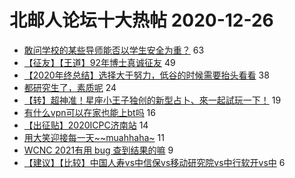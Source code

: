 # 北邮人论坛十大热帖 2020-12-26

- [敢问学校的某些导师能否以学生安全为重？](https://bbs.byr.cn/article/Talking/6249529) 63
- [【征友】【王道】92年博士真诚征友](https://bbs.byr.cn/article/Friends/1981833) 49
- [【2020年终总结】选择大于努力，低谷的时候需要抬头看看](https://bbs.byr.cn/article/WorkLife/1158660) 38
- [都研究生了，素质呢](https://bbs.byr.cn/article/Picture/3279973) 24
- [【转】超神准！星座小王子独创的新型占卜、來一起試玩一下！](https://bbs.byr.cn/article/Constellations/326533) 19
- [有什么vpn可以在家也能上bt吗](https://bbs.byr.cn/article/BUPTNet/104656) 16
- [【出征贴】2020ICPC济南站](https://bbs.byr.cn/article/ACM_ICPC/99552) 14
- [用大笑迎接每一天~~muahhaha~](https://bbs.byr.cn/article/Joke/648830) 11
- [WCNC 2021有用 bug 查到结果的嘛](https://bbs.byr.cn/article/Paper/42839) 9
- [【建议】【比较】中国人寿vs中信保vs移动研究院vs中行软开vs中](https://bbs.byr.cn/article/Job/2121054) 6


